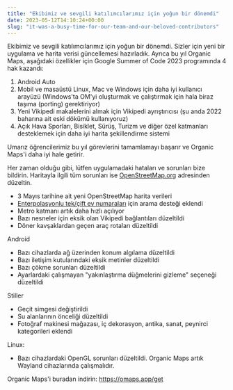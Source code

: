 ```yaml
---
title: "Ekibimiz ve sevgili katılımcılarımız için yoğun bir dönemdi"
date: 2023-05-12T14:10:24+00:00
slug: "it-was-a-busy-time-for-our-team-and-our-beloved-contributors"
---
```


Ekibimiz ve sevgili katılımcılarımız için yoğun bir dönemdi. Sizler için yeni bir uygulama ve harita verisi güncellemesi hazırladık.
Ayrıca bu yıl Organic Maps, aşağıdaki özellikler için Google Summer of Code 2023 programında 4 hak kazandı:
1. Android Auto
2. Mobil ve masaüstü Linux, Mac ve Windows için daha iyi kullanıcı arayüzü (Windows'ta OM'yi oluşturmak ve çalıştırmak için hala biraz taşıma (porting) gerektiriyor)
3. Yeni Vikipedi makalelerini almak için Vikipedi ayrıştırıcısı (şu anda 2022 baharına ait eski dökümü kullanıyoruz)
4. Açık Hava Sporları, Bisiklet, Sürüş, Turizm ve diğer özel katmanları desteklemek için daha iyi harita şekillendirme sistemi

Umarız öğrencilerimiz bu yıl görevlerini tamamlamayı başarır ve Organic Maps'i daha iyi hale getirir.

Her zaman olduğu gibi, lütfen uygulamadaki hataları ve sorunları bize bildirin. Haritayla ilgili tüm sorunları ise [OpenStreetMap.org](https://openstreetmap.org/) adresinden düzeltin.

* 3 Mayıs tarihine ait yeni OpenStreetMap harita verileri
* [Enterpolasyonlu tek/çift ev numaraları](https://wiki.openstreetmap.org/wiki/Key:addr:%2A#Tags%5Ffor%5Finterpolation%5Fways) için arama desteği eklendi
* Metro katmanı artık daha hızlı açılıyor
* Bazı nesneler için eksik olan Vikipedi bağlantıları düzeltildi
* Döner kavşaklardan geçen araç rotaları düzeltildi

Android
* Bazı cihazlarda ağ üzerinden konum algılama düzeltildi
* Bazı iletişim kutularındaki eksik metinler düzeltildi
* Bazı çökme sorunları düzeltildi
* Ayarlardaki çalışmayan "yakınlaştırma düğmelerini gizleme" seçeneği düzeltildi

Stiller
* Geçit simgesi değiştirildi
* Su alanlarının önceliği düzeltildi
* Fotoğraf makinesi mağazası, iç dekorasyon, antika, sanat, peynirci kategorileri eklendi

Linux:
* Bazı cihazlardaki OpenGL sorunları düzeltildi. Organic Maps artık Wayland cihazlarında çalışmalıdır.

Organic Maps'i buradan indirin: <https://omaps.app/get>
